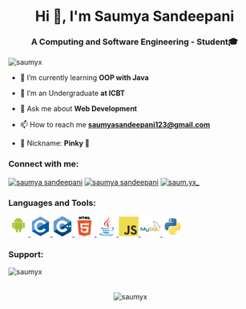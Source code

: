 <h1 align="center">Hi 👋, I'm Saumya Sandeepani</h1>
<h3 align="center">A Computing and Software Engineering - Student🎓</h3>

<p align="left"> <img src="https://komarev.com/ghpvc/?username=saumyx&label=Profile%20views&color=0e75b6&style=flat" alt="saumyx" /> </p>

- 🔭 I’m currently learning **OOP with Java**

- 🌱 I’m an Undergraduate **at ICBT**

- 💬 Ask me about **Web Development**

- 📫 How to reach me **saumyasandeepani123@gmail.com**

- 🦄 Nickname: **Pinky 🩷**

<h3 align="left">Connect with me:</h3>
<p align="left">
<a href="https://linkedin.com/in/saumya sandeepani" target="blank"><img align="center" src="https://raw.githubusercontent.com/rahuldkjain/github-profile-readme-generator/master/src/images/icons/Social/linked-in-alt.svg" alt="saumya sandeepani" height="30" width="40" /></a>
<a href="https://fb.com/saumya sandeepani" target="blank"><img align="center" src="https://raw.githubusercontent.com/rahuldkjain/github-profile-readme-generator/master/src/images/icons/Social/facebook.svg" alt="saumya sandeepani" height="30" width="40" /></a>
<a href="https://instagram.com/saum.yx_" target="blank"><img align="center" src="https://raw.githubusercontent.com/rahuldkjain/github-profile-readme-generator/master/src/images/icons/Social/instagram.svg" alt="saum.yx_" height="30" width="40" /></a>
</p>

<h3 align="left">Languages and Tools:</h3>
<p align="left"> <a href="https://developer.android.com" target="_blank" rel="noreferrer"> <img src="https://raw.githubusercontent.com/devicons/devicon/master/icons/android/android-original-wordmark.svg" alt="android" width="40" height="40"/> </a> <a href="https://www.cprogramming.com/" target="_blank" rel="noreferrer"> <img src="https://raw.githubusercontent.com/devicons/devicon/master/icons/c/c-original.svg" alt="c" width="40" height="40"/> </a> <a href="https://www.w3schools.com/cpp/" target="_blank" rel="noreferrer"> <img src="https://raw.githubusercontent.com/devicons/devicon/master/icons/cplusplus/cplusplus-original.svg" alt="cplusplus" width="40" height="40"/> </a> <a href="https://www.w3.org/html/" target="_blank" rel="noreferrer"> <img src="https://raw.githubusercontent.com/devicons/devicon/master/icons/html5/html5-original-wordmark.svg" alt="html5" width="40" height="40"/> </a> <a href="https://www.java.com" target="_blank" rel="noreferrer"> <img src="https://raw.githubusercontent.com/devicons/devicon/master/icons/java/java-original.svg" alt="java" width="40" height="40"/> </a> <a href="https://developer.mozilla.org/en-US/docs/Web/JavaScript" target="_blank" rel="noreferrer"> <img src="https://raw.githubusercontent.com/devicons/devicon/master/icons/javascript/javascript-original.svg" alt="javascript" width="40" height="40"/> </a> <a href="https://www.mysql.com/" target="_blank" rel="noreferrer"> <img src="https://raw.githubusercontent.com/devicons/devicon/master/icons/mysql/mysql-original-wordmark.svg" alt="mysql" width="40" height="40"/> </a> <a href="https://www.python.org" target="_blank" rel="noreferrer"> <img src="https://raw.githubusercontent.com/devicons/devicon/master/icons/python/python-original.svg" alt="python" width="40" height="40"/> </a> </p>

<h3 align="left">Support:</h3>
<p><a href="https://www.buymeacoffee.com/saumyx"> <img align="left" src="https://cdn.buymeacoffee.com/buttons/v2/default-yellow.png" height="50" width="210" alt="saumyx" /></a></p><br><br>

<p><img align="center" src="https://github-readme-stats.vercel.app/api/top-langs?username=saumyx&show_icons=true&locale=en&layout=compact" alt="saumyx" /></p>
